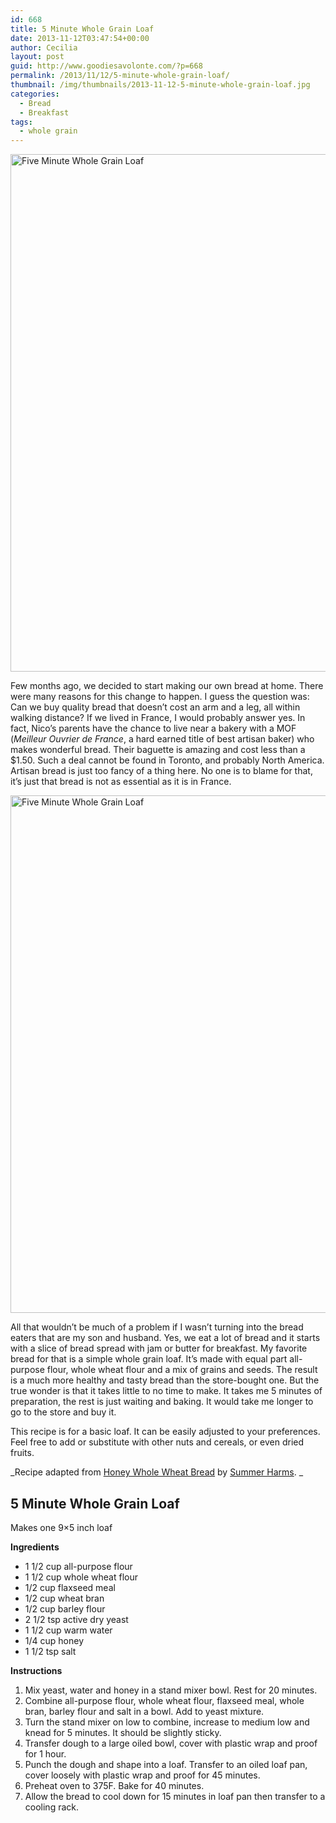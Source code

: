 ```yaml
---
id: 668
title: 5 Minute Whole Grain Loaf
date: 2013-11-12T03:47:54+00:00
author: Cecilia
layout: post
guid: http://www.goodiesavolonte.com/?p=668
permalink: /2013/11/12/5-minute-whole-grain-loaf/
thumbnail: /img/thumbnails/2013-11-12-5-minute-whole-grain-loaf.jpg
categories:
  - Bread
  - Breakfast
tags:
  - whole grain
---
```

<input class="jpibfi" type="hidden" />

[<img class="alignnone size-full wp-image-671" alt="Five Minute Whole Grain Loaf" src="http://www.goodiesavolonte.com/wp-content/uploads/2013/11/Five-Minute-Whole-Grain-Loaf-01.jpg" width="552" height="828" />](http://www.goodiesavolonte.com/wp-content/uploads/2013/11/Five-Minute-Whole-Grain-Loaf-01.jpg)

Few months ago, we decided to start making our own bread at home. There were many reasons for this change to happen. I guess the question was: Can we buy quality bread that doesn&#8217;t cost an arm and a leg, all within walking distance? If we lived in France, I would probably answer yes. In fact, Nico&#8217;s parents have the chance to live near a bakery with a MOF (_Meilleur Ouvrier de France_, a hard earned title of best artisan baker) who makes wonderful bread. Their baguette is amazing and cost less than a $1.50. Such a deal cannot be found in Toronto, and probably North America. Artisan bread is just too fancy of a thing here. No one is to blame for that, it&#8217;s just that bread is not as essential as it is in France.

<!--more-->

[<img class="alignnone size-full wp-image-672" alt="Five Minute Whole Grain Loaf" src="http://www.goodiesavolonte.com/wp-content/uploads/2013/11/Five-Minute-Whole-Grain-Loaf-02.jpg" width="552" height="828" />](http://www.goodiesavolonte.com/wp-content/uploads/2013/11/Five-Minute-Whole-Grain-Loaf-02.jpg)

All that wouldn&#8217;t be much of a problem if I wasn&#8217;t turning into the bread eaters that are my son and husband. Yes, we eat a lot of bread and it starts with a slice of bread spread with jam or butter for breakfast. My favorite bread for that is a simple whole grain loaf. It&#8217;s made with equal part all-purpose flour, whole wheat flour and a mix of grains and seeds. The result is a much more healthy and tasty bread than the store-bought one. But the true wonder is that it takes little to no time to make. It takes me 5 minutes of preparation, the rest is just waiting and baking. It would take me longer to go to the store and buy it.

This recipe is for a basic loaf. It can be easily adjusted to your preferences. Feel free to add or substitute with other nuts and cereals, or even dried fruits.

_Recipe adapted from [Honey Whole Wheat Bread](http://summerharms.blogspot.ca/2011/03/stand-by.html) by [Summer Harms](http://summerharms.blogspot.ca). _

<div class="recipe-box">
  <h2 class="recipe-title">
    5 Minute Whole Grain Loaf
  </h2>
  
  <p>
    Makes one 9&#215;5 inch loaf
  </p>
  
  <p>
    <strong>Ingredients</strong>
  </p>
  
  <ul>
    <li>
      1 1/2 cup all-purpose flour
    </li>
    <li>
      1 1/2 cup whole wheat flour
    </li>
    <li>
      1/2 cup flaxseed meal
    </li>
    <li>
      1/2 cup wheat bran
    </li>
    <li>
      1/2 cup barley flour
    </li>
    <li>
      2 1/2 tsp active dry yeast
    </li>
    <li>
      1 1/2 cup warm water
    </li>
    <li>
      1/4 cup honey
    </li>
    <li>
      1 1/2 tsp salt
    </li>
  </ul>
  
  <p>
    <strong>Instructions</strong>
  </p>
  
  <ol>
    <li>
      Mix yeast, water and honey in a stand mixer bowl. Rest for 20 minutes.
    </li>
    <li>
      Combine all-purpose flour, whole wheat flour, flaxseed meal, whole bran, barley flour and salt in a bowl. Add to yeast mixture.
    </li>
    <li>
      Turn the stand mixer on low to combine, increase to medium low and knead for 5 minutes. It should be slightly sticky.
    </li>
    <li>
      Transfer dough to a large oiled bowl, cover with plastic wrap and proof for 1 hour.
    </li>
    <li>
      Punch the dough and shape into a loaf. Transfer to an oiled loaf pan, cover loosely with plastic wrap and proof for 45 minutes.
    </li>
    <li>
      Preheat oven to 375F. Bake for 40 minutes.
    </li>
    <li>
      Allow the bread to cool down for 15 minutes in loaf pan then transfer to a cooling rack.
    </li>
  </ol>
</div>